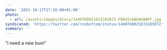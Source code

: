 ```yaml
---
date: '2021-10-17T17:10:00+01:00'
photo:
  - url: /assets/images/diary/1449768921633103872-FB6dIvbWUAUAWFF.jpg
syndicated: 'https://twitter.com/roobottom/status/1449768921633103872'
summary: ''
---
```

“I need a new bum” 
